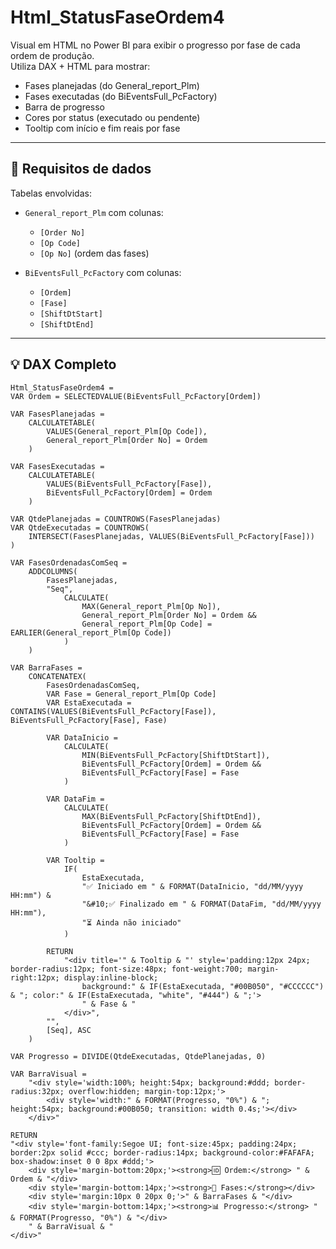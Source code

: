 # Html_StatusFaseOrdem4

Visual em HTML no Power BI para exibir o progresso por fase de cada ordem de produção.  
Utiliza DAX + HTML para mostrar:

- Fases planejadas (do General_report_Plm)
- Fases executadas (do BiEventsFull_PcFactory)
- Barra de progresso
- Cores por status (executado ou pendente)
- Tooltip com início e fim reais por fase

---

## 🔢 Requisitos de dados

Tabelas envolvidas:

- `General_report_Plm` com colunas:
  - `[Order No]`
  - `[Op Code]`
  - `[Op No]` (ordem das fases)

- `BiEventsFull_PcFactory` com colunas:
  - `[Ordem]`
  - `[Fase]`
  - `[ShiftDtStart]`
  - `[ShiftDtEnd]`

---

## 💡 DAX Completo

```dax
Html_StatusFaseOrdem4 = 
VAR Ordem = SELECTEDVALUE(BiEventsFull_PcFactory[Ordem])

VAR FasesPlanejadas =
    CALCULATETABLE(
        VALUES(General_report_Plm[Op Code]),
        General_report_Plm[Order No] = Ordem
    )

VAR FasesExecutadas =
    CALCULATETABLE(
        VALUES(BiEventsFull_PcFactory[Fase]),
        BiEventsFull_PcFactory[Ordem] = Ordem
    )

VAR QtdePlanejadas = COUNTROWS(FasesPlanejadas)
VAR QtdeExecutadas = COUNTROWS(
    INTERSECT(FasesPlanejadas, VALUES(BiEventsFull_PcFactory[Fase]))
)

VAR FasesOrdenadasComSeq =
    ADDCOLUMNS(
        FasesPlanejadas,
        "Seq",
            CALCULATE(
                MAX(General_report_Plm[Op No]),
                General_report_Plm[Order No] = Ordem &&
                General_report_Plm[Op Code] = EARLIER(General_report_Plm[Op Code])
            )
    )

VAR BarraFases =
    CONCATENATEX(
        FasesOrdenadasComSeq,
        VAR Fase = General_report_Plm[Op Code]
        VAR EstaExecutada = CONTAINS(VALUES(BiEventsFull_PcFactory[Fase]), BiEventsFull_PcFactory[Fase], Fase)

        VAR DataInicio =
            CALCULATE(
                MIN(BiEventsFull_PcFactory[ShiftDtStart]),
                BiEventsFull_PcFactory[Ordem] = Ordem &&
                BiEventsFull_PcFactory[Fase] = Fase
            )

        VAR DataFim =
            CALCULATE(
                MAX(BiEventsFull_PcFactory[ShiftDtEnd]),
                BiEventsFull_PcFactory[Ordem] = Ordem &&
                BiEventsFull_PcFactory[Fase] = Fase
            )

        VAR Tooltip =
            IF(
                EstaExecutada,
                "✅ Iniciado em " & FORMAT(DataInicio, "dd/MM/yyyy HH:mm") &
                "&#10;✅ Finalizado em " & FORMAT(DataFim, "dd/MM/yyyy HH:mm"),
                "⏳ Ainda não iniciado"
            )

        RETURN
            "<div title='" & Tooltip & "' style='padding:12px 24px; border-radius:12px; font-size:48px; font-weight:700; margin-right:12px; display:inline-block;
                background:" & IF(EstaExecutada, "#00B050", "#CCCCCC") & "; color:" & IF(EstaExecutada, "white", "#444") & ";'>
                " & Fase & "
            </div>",
        "",
        [Seq], ASC
    )

VAR Progresso = DIVIDE(QtdeExecutadas, QtdePlanejadas, 0)

VAR BarraVisual =
    "<div style='width:100%; height:54px; background:#ddd; border-radius:32px; overflow:hidden; margin-top:12px;'>
        <div style='width:" & FORMAT(Progresso, "0%") & "; height:54px; background:#00B050; transition: width 0.4s;'></div>
    </div>"

RETURN
"<div style='font-family:Segoe UI; font-size:45px; padding:24px; border:2px solid #ccc; border-radius:14px; background-color:#FAFAFA; box-shadow:inset 0 0 8px #ddd;'>
    <div style='margin-bottom:20px;'><strong>🆔 Ordem:</strong> " & Ordem & "</div>
    <div style='margin-bottom:14px;'><strong>🧩 Fases:</strong></div>
    <div style='margin:10px 0 20px 0;'>" & BarraFases & "</div>
    <div style='margin-bottom:14px;'><strong>📊 Progresso:</strong> " & FORMAT(Progresso, "0%") & "</div>
    " & BarraVisual & "
</div>"



